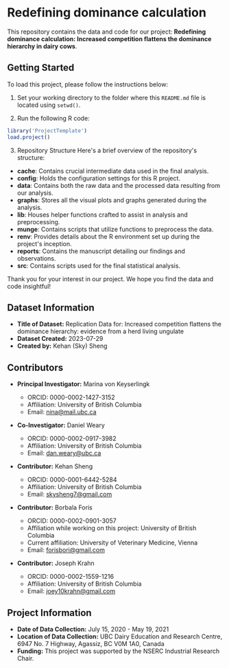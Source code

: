 # Redefining dominance calculation

This repository contains the data and code for our project: **Redefining dominance calculation: Increased competition flattens the dominance hierarchy in dairy cows**.

## Getting Started

To load this project, please follow the instructions below:

1. Set your working directory to the folder where this `README.md` file is located using `setwd()`.

2. Run the following R code:

```r
library('ProjectTemplate')
load.project()
```
3. Repository Structure
Here's a brief overview of the repository's structure:

- **cache**: Contains crucial intermediate data used in the final analysis.
- **config**: Holds the configuration settings for this R project.
- **data**: Contains both the raw data and the processed data resulting from our analysis.
- **graphs**: Stores all the visual plots and graphs generated during the analysis.
- **lib**: Houses helper functions crafted to assist in analysis and preprocessing.
- **munge**: Contains scripts that utilize functions to preprocess the data.
- **renv**: Provides details about the R environment set up during the project's inception.
- **reports**: Contains the manuscript detailing our findings and observations.
- **src**: Contains scripts used for the final statistical analysis.

Thank you for your interest in our project. We hope you find the data and code insightful!

## Dataset Information

- **Title of Dataset:** Replication Data for: Increased competition flattens the dominance hierarchy: evidence from a herd living ungulate  
- **Dataset Created:** 2023-07-29  
- **Created by:** Kehan (Sky) Sheng

## Contributors

- **Principal Investigator:** Marina von Keyserlingk  
  - ORCID: 0000-0002-1427-3152  
  - Affiliation: University of British Columbia  
  - Email: <nina@mail.ubc.ca>

- **Co-Investigator:** Daniel Weary  
  - ORCID: 0000-0002-0917-3982  
  - Affiliation: University of British Columbia  
  - Email: <dan.weary@ubc.ca>

- **Contributor:** Kehan Sheng  
  - ORCID: 0000-0001-6442-5284  
  - Affiliation: University of British Columbia  
  - Email: <skysheng7@gmail.com>

- **Contributor:** Borbala Foris  
  - ORCID: 0000-0002-0901-3057  
  - Affiliation while working on this project: University of British Columbia
  - Current affiliation: University of Veterinary Medicine, Vienna
  - Email: <forisbori@gmail.com>

- **Contributor:** Joseph Krahn  
  - ORCID: 0000-0002-1559-1216  
  - Affiliation: University of British Columbia  
  - Email: <joey10krahn@gmail.com>

## Project Information

- **Date of Data Collection:** July 15, 2020 - May 19, 2021  
- **Location of Data Collection:** UBC Dairy Education and Research Centre, 6947 No. 7 Highway, Agassiz, BC V0M 1A0, Canada  
- **Funding:** This project was supported by the NSERC Industrial Research Chair.
